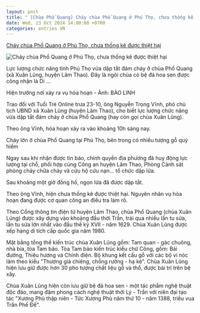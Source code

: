 ```yaml
---
layout: post
title: " [Chùa Phổ Quang] Cháy chùa Phổ Quang ở Phú Thọ, chưa thống kê được thiệt hại"
date: Wed, 23 Oct 2024 14:00:00 +0700
categories: entries VN
---
```

[Cháy chùa Phổ Quang ở Phú Thọ, chưa thống kê được thiệt hại](https://tuoitre.vn/chay-chua-pho-quang-o-phu-tho-20241023125813085.htm)

![Cháy chùa Phổ Quang ở Phú Thọ, chưa thống kê được thiệt hại](https://cdn1.tuoitre.vn/thumb_w/1200/471584752817336320/2024/10/23/chay-chua-pho-quang-1-1729666906750788172438-34-0-599-1080-crop-17296669424471548420920.jpg)

Lực lượng chức năng tỉnh Phú Thọ vừa dập tắt đám cháy ở chùa Phổ Quang (xã Xuân Lũng, huyện Lâm Thao). Đây là ngôi chùa có bệ đá hoa sen được công nhận là Di ...

Hiện trường nơi xảy ra vụ hỏa hoạn - Ảnh: BẢO LINH

Trao đổi với Tuổi Trẻ Online trưa 23-10, ông Nguyễn Trọng Vĩnh, phó chủ tịch UBND xã Xuân Lũng (huyện Lâm Thao), cho biết lực lượng chức năng vừa dập tắt đám cháy ở chùa Phổ Quang (hay còn gọi chùa Xuân Lũng).

Theo ông Vĩnh, hỏa hoạn xảy ra vào khoảng 10h sáng nay.

Cháy lớn ở chùa Phổ Quang tại Phú Thọ, bên trong có nhiều tượng gỗ quý hiếm

Ngay sau khi nhận được tin báo, chính quyền địa phương đã huy động lực lượng tại chỗ, phối hợp cùng Công an huyện Lâm Thao, Phòng Cảnh sát phòng cháy chữa cháy và cứu hộ cứu nạn... tổ chức dập lửa.

Sau khoảng một giờ đồng hồ, ngọn lửa đã được dập tắt.

Theo ông Vĩnh, hiện chưa thống kê được thiệt hại. Nguyên nhân vụ hỏa hoạn đang được cơ quan công an điều tra làm rõ.

Theo Cổng thông tin điện tử huyện Lâm Thao, chùa Phổ Quang (chùa Xuân Lũng) được xây dựng vào khoảng đầu thời Trần, trải qua nhiều lần tu sửa, lần tu sửa lớn nhất vào đầu thế kỷ XVII - năm 1629. Chùa Xuân Lũng được xếp hạng di tích cấp quốc gia năm 1980.

Mặt bằng tổng thể kiến trúc chùa Xuân Lũng gồm: Tam quan - gác chuông, nhà bia, tòa Tam bảo. Tòa Tam bảo kiến trúc kiểu chữ Công, gồm: Bái đường, Thiêu hương và Chính điện. Bộ khung kết cấu gỗ với các bộ vì nóc làm theo kiểu "Thượng giá chiêng, chồng rường - hạ kẻ". Chùa Xuân Lũng hiện lưu giữ được hơn 30 pho tượng chất liệu gỗ và thổ, được bài trí trên bệ xây.

Chùa Xuân Lũng hiện còn lưu giữ bệ đá hoa sen - một tác phẩm nghệ thuật độc đáo, mang đậm phong cách nghệ thuật thời Lý - Trần với niên đại tạo tác "Xương Phù thập niên - Tức Xương Phù năm thứ 10 - năm 1388, triều vua Trần Phế Đế".


